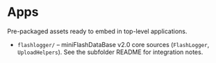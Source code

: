 # Apps

Pre-packaged assets ready to embed in top-level applications.

- `flashlogger/` – miniFlashDataBase v2.0 core sources (`FlashLogger`, `UploadHelpers`).
  See the subfolder README for integration notes.
